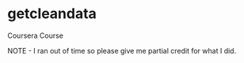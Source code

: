 # getcleandata
Coursera Course

NOTE - I ran out of time so please give me partial credit for what I did.
